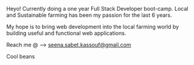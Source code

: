 Heyo!
Currently doing a one year Full Stack Developer boot-camp.
Local and Sustainable farming has been my passion for the last 6 years.

My hope is to bring web development into the local farming world by building useful and functional web applications. 


Reach me @ --> seena.sabet.kassouf@gmail.com

Cool beans

